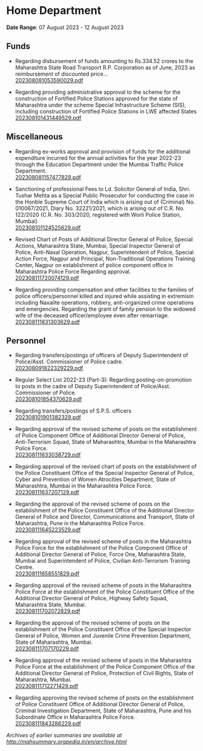 # Home Department

**Date Range**: 07 August 2023 - 12 August 2023


## Funds
- Regarding disbursement of funds amounting to Rs.334.52 crores to the Maharashtra State Road Transport R.P. Corporation as of June, 2023 as reimbursement of discounted price...\
  [202308081053590029.pdf](https://gr.maharashtra.gov.in/Site/Upload/Government%20Resolutions/English/202308081053590029.pdf)

- Regarding providing administrative approval to the scheme for the construction of Fortified Police Stations approved for the state of Maharashtra under the scheme Special Infrastructure Scheme (SIS), including construction of Fortified Police Stations in LWE affected States\
  [202308101431449529.pdf](https://gr.maharashtra.gov.in/Site/Upload/Government%20Resolutions/English/202308101431449529.pdf)

## Miscellaneous
- Regarding ex-works approval and provision of funds for the additional expenditure incurred for the annual activities for the year 2022-23 through the Education Department under the Mumbai Traffic Police Department.\
  [202308081157477829.pdf](https://gr.maharashtra.gov.in/Site/Upload/Government%20Resolutions/English/202308081157477829.pdf)

- Sanctioning of professional Fees to Ld. Solicitor General of India, Shri. Tushar Mehta as a Special Public Prosecutor for conducting the case in the Honble Supreme Court of India which is arising out of (Criminal) No. 010067/2021, Diary No. 32221/2021, which is arising out of C.R. No. 122/2020 (C.R. No. 303/2020, registered with Worli Police Station, Mumbai)\
  [202308101124525629.pdf](https://gr.maharashtra.gov.in/Site/Upload/Government%20Resolutions/English/202308101124525629.pdf)

- Revised Chart of Posts of Additional Director General of Police, Special Actions, Maharashtra State, Mumbai, Special Inspector General of Police, Anti-Naxal Operation, Nagpur, Superintendent of Police, Special Action Force, Nagpur and Principal, Non-Traditional Operations Training Center, Nagpur on establishment of police component office in Maharashtra Police Force Regarding approval.\
  [202308111720074129.pdf](https://gr.maharashtra.gov.in/Site/Upload/Government%20Resolutions/English/202308111720074129.pdf)

- Regarding providing compensation and other facilities to the families of police officers/personnel killed and injured while assisting in extremism including Naxalite operations, robbery, anti-organized crime operations and emergencies. Regarding the grant of family pension to the widowed wife of the deceased officer/employee even after remarriage.\
  [202308111831303629.pdf](https://gr.maharashtra.gov.in/Site/Upload/Government%20Resolutions/English/202308111831303629.pdf)

## Personnel
- Regarding transfers/postings of officers of Deputy Superintendent of Police/Asst. Commissioner of Police cadre.\
  [202308091822329229.pdf](https://gr.maharashtra.gov.in/Site/Upload/Government%20Resolutions/English/202308091822329229.pdf)

- Regular Select List 2022-23 (Part-3): Regarding posting-on-promotion to posts in the cadre of Deputy Superintendent of Police/Asst. Commissioner of Police.\
  [202308101854370629.pdf](https://gr.maharashtra.gov.in/Site/Upload/Government%20Resolutions/English/202308101854370629.pdf)

- Regarding transfers/postings of S.P.S. officers\
  [202308101901382329.pdf](https://gr.maharashtra.gov.in/Site/Upload/Government%20Resolutions/English/202308101901382329.pdf)

- Regarding approval of the revised scheme of posts on the establishment of Police Component Office of Additional Director General of Police, Anti-Terrorism Squad, State of Maharashtra, Mumbai in the Maharashtra Police Force.\
  [202308111633038729.pdf](https://gr.maharashtra.gov.in/Site/Upload/Government%20Resolutions/English/202308111633038729.pdf)

- Regarding approval of the revised chart of posts on the establishment of the Police Constituent Office of the Special Inspector General of Police, Cyber and Prevention of Women Atrocities Department, State of Maharashtra, Mumbai in the Maharashtra Police Force.\
  [202308111637207129.pdf](https://gr.maharashtra.gov.in/Site/Upload/Government%20Resolutions/English/202308111637207129.pdf)

- Regarding the approval of the revised scheme of posts on the establishment of the Police Constituent Office of the Additional Director General of Police and Director, Communications and Transport, State of Maharashtra, Pune in the Maharashtra Police Force.\
  [202308111645223529.pdf](https://gr.maharashtra.gov.in/Site/Upload/Government%20Resolutions/English/202308111645223529.pdf)

- Regarding approval of the revised scheme of posts in the Maharashtra Police Force for the establishment of the Police Component Office of Additional Director General of Police, Force One, Maharashtra State, Mumbai and Superintendent of Police, Civilian Anti-Terrorism Training Centre.\
  [202308111658551829.pdf](https://gr.maharashtra.gov.in/Site/Upload/Government%20Resolutions/English/202308111658551829.pdf)

- Regarding approval of the revised scheme of posts in the Maharashtra Police Force at the establishment of the Police Constituent Office of the Additional Director General of Police, Highway Safety Squad, Maharashtra State, Mumbai.\
  [202308111702072829.pdf](https://gr.maharashtra.gov.in/Site/Upload/Government%20Resolutions/English/202308111702072829.pdf)

- Regarding the approval of the revised scheme of posts on the establishment of the Police Constituent Office of the Special Inspector General of Police, Women and Juvenile Crime Prevention Department, State of Maharashtra, Mumbai.\
  [202308111707170229.pdf](https://gr.maharashtra.gov.in/Site/Upload/Government%20Resolutions/English/202308111707170229.pdf)

- Regarding approval of the revised scheme of posts in the Maharashtra Police Force at the establishment of the Police Component Office of the Additional Director General of Police, Protection of Civil Rights, State of Maharashtra, Mumbai.\
  [202308111712271429.pdf](https://gr.maharashtra.gov.in/Site/Upload/Government%20Resolutions/English/202308111712271429.pdf)

- Regarding approving the revised scheme of posts on the establishment of Police Constituent Office of Additional Director General of Police, Criminal Investigation Department, State of Maharashtra, Pune and his Subordinate Office in Maharashtra Police Force.\
  [202308111843286229.pdf](https://gr.maharashtra.gov.in/Site/Upload/Government%20Resolutions/English/202308111843286229.pdf)


*Archives of earlier summaries are available at http://mahsummary.orgpedia.in/en/archive.html*